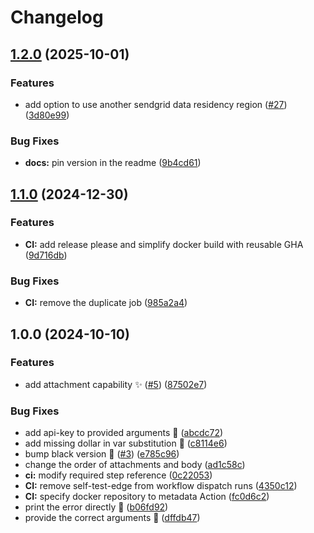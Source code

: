# Changelog

## [1.2.0](https://github.com/licenseware/send-email-notification/compare/v1.1.0...v1.2.0) (2025-10-01)


### Features

* add option to use another sendgrid data residency region ([#27](https://github.com/licenseware/send-email-notification/issues/27)) ([3d80e99](https://github.com/licenseware/send-email-notification/commit/3d80e993a7f36b09867e09963ceb214079e09dd6))


### Bug Fixes

* **docs:** pin version in the readme ([9b4cd61](https://github.com/licenseware/send-email-notification/commit/9b4cd6151bdd218e505808c50161c04321436591))

## [1.1.0](https://github.com/licenseware/send-email-notification/compare/v1.0.0...v1.1.0) (2024-12-30)


### Features

* **CI:** add release please and simplify docker build with reusable GHA ([9d716db](https://github.com/licenseware/send-email-notification/commit/9d716db22347289cf5a1cc0e7f798cff13578a4a))


### Bug Fixes

* **CI:** remove the duplicate job ([985a2a4](https://github.com/licenseware/send-email-notification/commit/985a2a4279a85fe2c6f7c7cdbcd78c04ac7085c0))

## 1.0.0 (2024-10-10)


### Features

* add attachment capability ✨ ([#5](https://github.com/licenseware/send-email-notification/issues/5)) ([87502e7](https://github.com/licenseware/send-email-notification/commit/87502e79e2611275a74c37707bd65b5b2cbf76fb))


### Bug Fixes

* add api-key to provided arguments 🐛 ([abcdc72](https://github.com/licenseware/send-email-notification/commit/abcdc727f5ef591e05ce7aac47be62c4714c56bf))
* add missing dollar in var substitution 🐛 ([c8114e6](https://github.com/licenseware/send-email-notification/commit/c8114e6868d05c998d64b838e1472f2aaa17c62a))
* bump black version 📌 ([#3](https://github.com/licenseware/send-email-notification/issues/3)) ([e785c96](https://github.com/licenseware/send-email-notification/commit/e785c96d8ec4755c5588958d4f95c8e6c208f610))
* change the order of attachments and body ([ad1c58c](https://github.com/licenseware/send-email-notification/commit/ad1c58cb27d2e09fec10d4ea31c46dbbebaca564))
* **ci:** modify required step reference ([0c22053](https://github.com/licenseware/send-email-notification/commit/0c22053749b0ec660b72d9e13793573e9804ab6f))
* **CI:** remove self-test-edge from workflow dispatch runs ([4350c12](https://github.com/licenseware/send-email-notification/commit/4350c12a13ffe65a7b155558d896c1973b3b6330))
* **CI:** specify docker repository to metadata Action ([fc0d6c2](https://github.com/licenseware/send-email-notification/commit/fc0d6c2a2c8427be40631ad9711e1c19cb9c25d9))
* print the error directly 🐛 ([b06fd92](https://github.com/licenseware/send-email-notification/commit/b06fd92926e7df217197e27c71b4a77830516f81))
* provide the correct arguments 🐛 ([dffdb47](https://github.com/licenseware/send-email-notification/commit/dffdb47af97b895194358a8397061f458851ae52))
